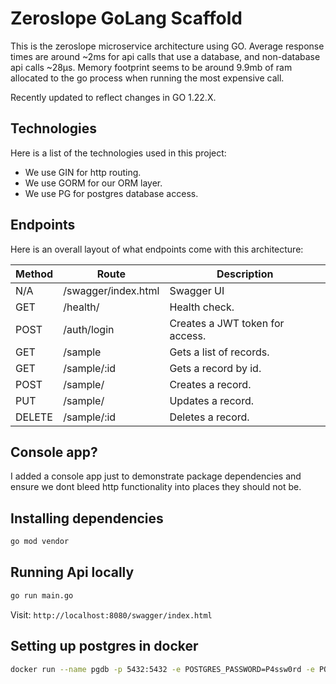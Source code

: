 # Zeroslope GoLang Scaffold
This is the zeroslope microservice architecture using GO. Average response times are around ~2ms for api calls that use a database, and non-database api calls ~28μs. Memory footprint seems to be around 9.9mb of ram allocated to the go process when running the most expensive call.

Recently updated to reflect changes in GO 1.22.X.

## Technologies
Here is a list of the technologies used in this project:
* We use GIN for http routing.
* We use GORM for our ORM layer.
* We use PG for postgres database access.

## Endpoints
Here is an overall layout of what endpoints come with this architecture:

| Method | Route                  | Description                                  |
| ------ | ---------------------- | -------------------------------------------- |
| N/A    | /swagger/index.html    | Swagger UI                                   |
| GET    | /health/               | Health check.                                |
| POST   | /auth/login            | Creates a JWT token for access.              |
| GET    | /sample                | Gets a list of records.                      |
| GET    | /sample/:id            | Gets a record by id.                         |
| POST   | /sample/               | Creates a record.                            |
| PUT    | /sample/               | Updates a record.                            |
| DELETE | /sample/:id            | Deletes a record.                            |

## Console app?
I added a console app just to demonstrate package dependencies and ensure we dont bleed http functionality into places they should not be.


## Installing dependencies
```bash
go mod vendor
```

## Running Api locally
```bash
go run main.go
```
Visit: `http://localhost:8080/swagger/index.html`

## Setting up postgres in docker
```bash
docker run --name pgdb -p 5432:5432 -e POSTGRES_PASSWORD=P4ssw0rd -e POSTGRES_DB=zeroslope -d postgres
```